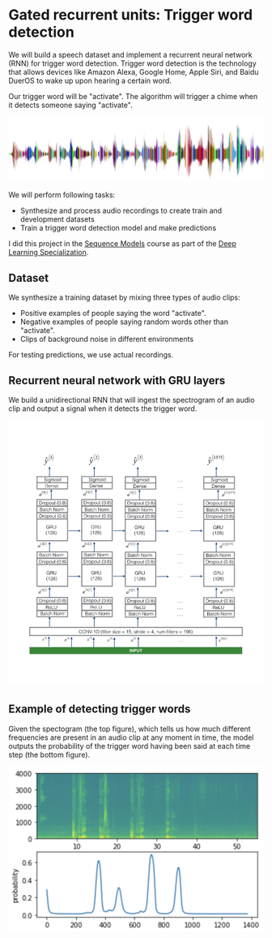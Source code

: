 # Gated recurrent units: Trigger word detection
We will build a speech dataset and implement a recurrent neural network (RNN) for trigger word detection. Trigger word detection is the technology that allows devices like Amazon Alexa, Google Home, Apple Siri, and Baidu DuerOS to wake up upon hearing a certain word. 

Our trigger word will be "activate". The algorithm will trigger a chime when it detects someone saying "activate".

![sound](images/sound_crop.png)

We will perform following tasks:
- Synthesize and process audio recordings to create train and development datasets
- Train a trigger word detection model and make predictions

I did this project in the [Sequence Models](https://www.coursera.org/learn/nlp-sequence-models) course as part of the [Deep Learning Specialization](https://www.coursera.org/specializations/deep-learning).

## Dataset
We synthesize a training dataset by mixing three types of audio clips:
- Positive examples of people saying the word "activate". 
- Negative examples of people saying random words other than "activate". 
- Clips of background noise in different environments

For testing predictions, we use actual recordings.

## Recurrent neural network with GRU layers

We build a unidirectional RNN that will ingest the spectrogram of an audio clip and output a signal when it detects the trigger word.

![RNN model](images/model.png)

## Example of detecting trigger words

Given the spectogram (the top figure), which tells us how much different frequencies are present in an audio clip at any moment in time, the model outputs the probability of the trigger word having been said at each time step (the bottom figure).

![spectogram probability](images/spectogram_prob.png)
